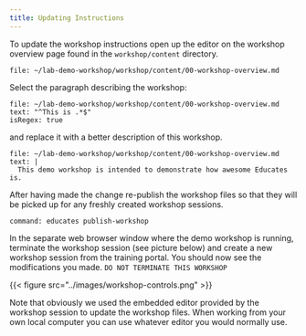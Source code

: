 ```yaml
---
title: Updating Instructions
---
```


To update the workshop instructions open up the editor on the workshop overview
page found in the `workshop/content` directory.

```editor:open-file
file: ~/lab-demo-workshop/workshop/content/00-workshop-overview.md
```

Select the paragraph describing the workshop:

```editor:select-matching-text
file: ~/lab-demo-workshop/workshop/content/00-workshop-overview.md
text: "^This is .*$"
isRegex: true
```

and replace it with a better description of this workshop.

```editor:replace-text-selection
file: ~/lab-demo-workshop/workshop/content/00-workshop-overview.md
text: |
  This demo workshop is intended to demonstrate how awesome Educates is.
```

After having made the change re-publish the workshop files so that they will be
picked up for any freshly created workshop sessions.

```terminal:execute
command: educates publish-workshop
```

In the separate web browser window where the demo workshop is running, terminate
the workshop session (see picture below) and create a new workshop session from the training portal.
You should now see the modifications you made. `DO NOT TERMINATE THIS WORKSHOP`

{{< figure src="../images/workshop-controls.png" >}}


Note that obviously we used the embedded editor provided by the workshop session
to update the workshop files. When working from your own local computer you can
use whatever editor you would normally use.